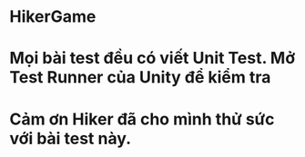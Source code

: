 # HikerGame
 
# Mọi bài test đều có viết Unit Test. Mở Test Runner của Unity để kiểm tra
# Cảm ơn Hiker đã cho mình thử sức với bài test này.
